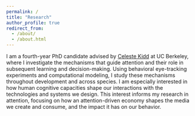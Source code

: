 ```yaml
---
permalink: /
title: "Research"
author_profile: true
redirect_from: 
  - /about/
  - /about.html
---
```

I am a fourth-year PhD candidate advised by [Celeste Kidd](https://www.kiddlab.com/) at UC Berkeley, where I investigate the mechanisms that guide attention and their role in subsequent learning and decision-making. Using behavioral eye-tracking experiments and computational modeling, I study these mechanisms throughout development and across species. I am especially interested in how human cognitive capacities shape our interactions with the technologies and systems we design. This interest informs my research in attention, focusing on how an attention-driven economy shapes the media we create and consume, and the impact it has on our behavior.
